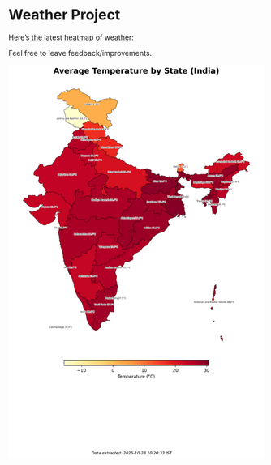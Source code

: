 # Weather Project

Here’s the latest heatmap of weather:

Feel free to leave feedback/improvements.

![India Heatmap](docs/assets/india_heatmap.png?v=004B9B)
